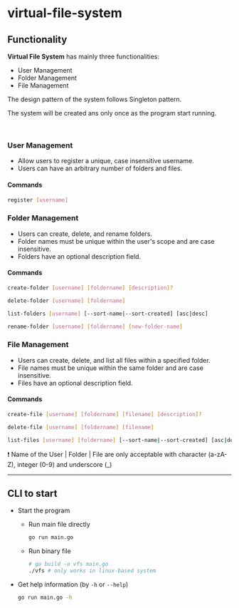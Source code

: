 # virtual-file-system

## Functionality

**Virtual File System** has mainly three functionalities: 
- User Management
- Folder Management
- File Management

The design pattern of the system follows Singleton pattern. 

The system will be created ans only once as the program start running.

<br>

### User Management
- Allow users to register a unique, case insensitive username.
- Users can have an arbitrary number of folders and files.

#### Commands

```bash
register [username]
```

### Folder Management
- Users can create, delete, and rename folders.
- Folder names must be unique within the user's scope and are case insensitive.
- Folders have an optional description field.

#### Commands

```bash
create-folder [username] [foldername] [description]?

delete-folder [username] [foldername]

list-folders [username] [--sort-name|--sort-created] [asc|desc]

rename-folder [username] [foldername] [new-folder-name]
```

### File Management
- Users can create, delete, and list all files within a specified folder.
- File names must be unique within the same folder and are case insensitive.
- Files have an optional description field.

#### Commands

```bash
create-file [username] [foldername] [filename] [description]?

delete-file [username] [foldername] [filename]

list-files [username] [foldername] [--sort-name|--sort-created] [asc|desc]
```

:exclamation: Name of the User | Folder | File are only acceptable with character (a-zA-Z), integer (0-9) and underscore (_)

---

## CLI to start

- Start the program
  - Run main file directly
    ```bash
    go run main.go
    ```
  - Run binary file
    ```bash
    # go build -o vfs main.go
    ./vfs # only works in linux-based system
    ```

- Get help information (by `-h` or `--help`)

    ```bash
    go run main.go -h
    ```